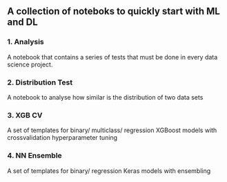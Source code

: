 ## A collection of noteboks to quickly start with ML and DL

### 1. Analysis
A notebook that contains a series of tests that must be done in every data science project.

### 2. Distribution Test
A notebook to analyse how similar is the distribution of two data sets

### 3. XGB CV
A set of templates for binary/ multiclass/ regression XGBoost models with crossvalidation hyperparameter tuning

### 4. NN Ensemble
A set of templates for binary/ regression Keras models with ensembling 